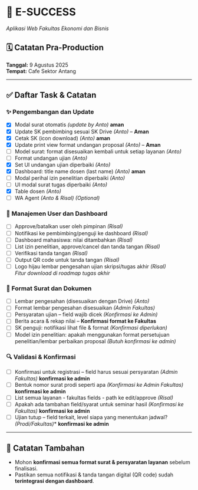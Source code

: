 # 📘 E-SUCCESS  
*Aplikasi Web Fakultas Ekonomi dan Bisnis*

## 🗓️ Catatan Pra-Production  
**Tanggal:** 9 Agustus 2025  
**Tempat:** Cafe Sektor Antang

---

## ✅ Daftar Task & Catatan

### ✨ Pengembangan dan Update
- [x] Modal surat otomatis *(update by Anto)* **aman**
- [x] Update SK pembimbing sesuai SK Drive *(Anto)* – **Aman**
- [x] Cetak SK (icon download) *(Anto)* **aman**
- [x] Update print view format undangan proposal *(Anto)* – **Aman**
- [ ] Model surat: format disesuaikan kembali untuk setiap layanan *(Anto)*
- [ ] Format undangan ujian *(Anto)*
- [x] Set UI undangan ujian diperbaiki *(Anto)*
- [x] Dashboard: title name dosen (last name) *(Anto)* **aman**
- [ ] Modal perihal izin penelitian diperbaiki *(Anto)*
- [ ] UI modal surat tugas diperbaiki *(Anto)*
- [x] Table dosen *(Anto)*
- [ ] WA Agent *(Anto & Risal)* _(Optional)_

### 👥 Manajemen User dan Dashboard
- [ ] Approve/batalkan user oleh pimpinan *(Risal)*
- [ ] Notifikasi ke pembimbing/penguji ke dashboard *(Risal)*
- [ ] Dashboard mahasiswa: nilai ditambahkan *(Risal)*
- [ ] List izin penelitian, approve/cancel dan tanda tangan *(Risal)*
- [ ] Verifikasi tanda tangan *(Risal)*
- [ ] Output QR code untuk tanda tangan *(Risal)*
- [ ] Logo hijau lembar pengesahan ujian skripsi/tugas akhir *(Risal)*  
  _Fitur download di roadmap tugas akhir_

### 🧾 Format Surat dan Dokumen
- [ ] Lembar pengesahan (disesuaikan dengan Drive) *(Anto)*
- [ ] Format lembar pengesahan disesuaikan *(Admin Fakultas)*
- [ ] Persyaratan ujian – field wajib dicek *(Konfirmasi ke Admin)*
- [ ] Berita acara & rekap nilai – **Konfirmasi format ke Fakultas**
- [ ] SK penguji: notifikasi lihat file & format *(Konfirmasi diperlukan)* 
- [ ] Model izin penelitian: apakah menggunakan format persetujuan penelitian/lembar perbaikan proposal *(Butuh konfirmasi ke admin)*

### 🔍 Validasi & Konfirmasi
- [ ] Konfirmasi untuk registrasi – field harus sesuai persyaratan *(Admin Fakultas)* **konfirmasi ke admin**
- [ ] Bentuk nomor surat prodi seperti apa *(Konfirmasi ke Admin Fakultas)* **konfirmasi ke admin**
- [ ] List semua layanan - fakultas fields - path ke edit/approve *(Risal)*
- [ ] Apakah ada tambahan field/syarat untuk seminar hasil *(Konfirmasi ke Fakultas)* **konfirmasi ke admin**
- [ ] Ujian tutup – field terkait, level siapa yang menentukan jadwal? *(Prodi/Fakultas)** **konfirmasi ke admin**

---

## 📌 Catatan Tambahan
- Mohon **konfirmasi semua format surat & persyaratan layanan** sebelum finalisasi.
- Pastikan semua notifikasi & tanda tangan digital (QR code) sudah **terintegrasi dengan dashboard**.
